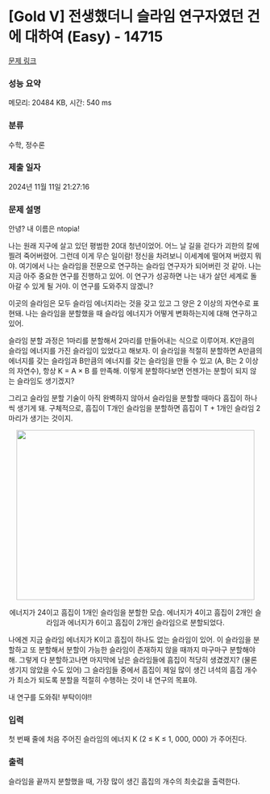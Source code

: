 # [Gold V] 전생했더니 슬라임 연구자였던 건에 대하여 (Easy) - 14715 

[문제 링크](https://www.acmicpc.net/problem/14715) 

### 성능 요약

메모리: 20484 KB, 시간: 540 ms

### 분류

수학, 정수론

### 제출 일자

2024년 11월 11일 21:27:16

### 문제 설명

<p>안녕? 내 이름은 ntopia!</p>

<p>나는 원래 지구에 살고 있던 평범한 20대 청년이었어. 어느 날 길을 걷다가 괴한의 칼에 찔려 죽어버렸어. 그런데 이게 무슨 일이람! 정신을 차려보니 이세계에 떨어져 버렸지 뭐야. 여기에서 나는 슬라임을 전문으로 연구하는 슬라임 연구자가 되어버린 것 같아. 나는 지금 아주 중요한 연구를 진행하고 있어. 이 연구가 성공하면 나는 내가 살던 세계로 돌아갈 수 있게 될 거야. 이 연구를 도와주지 않겠니?</p>

<p>이곳의 슬라임은 모두 슬라임 에너지라는 것을 갖고 있고 그 양은 2 이상의 자연수로 표현돼. 나는 슬라임을 분할했을 때 슬라임 에너지가 어떻게 변화하는지에 대해 연구하고 있어.</p>

<p>슬라임 분할 과정은 1마리를 분할해서 2마리를 만들어내는 식으로 이루어져. K만큼의 슬라임 에너지를 가진 슬라임이 있었다고 해보자. 이 슬라임을 적절히 분할하면 A만큼의 에너지를 갖는 슬라임과 B만큼의 에너지를 갖는 슬라임을 만들 수 있고 (A, B는 2 이상의 자연수), 항상 K = A × B 를 만족해. 이렇게 분할하다보면 언젠가는 분할이 되지 않는 슬라임도 생기겠지?</p>

<p>그리고 슬라임 분할 기술이 아직 완벽하지 않아서 슬라임을 분할할 때마다 흠집이 하나씩 생기게 돼. 구체적으로, 흠집이 T개인 슬라임을 분할하면 흠집이 T + 1개인 슬라임 2마리가 생기는 것이지.</p>

<p style="text-align:center"><img alt="" src="https://onlinejudgeimages.s3-ap-northeast-1.amazonaws.com/problem/14715/1.png" style="height:337px; width:472px"></p>

<p style="text-align:center"> 에너지가 24이고 흠집이 1개인 슬라임을 분할한 모습. 에너지가 4이고 흠집이 2개인 슬라임과 에너지가 6이고 흠집이 2개인 슬라임으로 분할되었다.</p>

<p>나에겐 지금 슬라임 에너지가 K이고 흠집이 하나도 없는 슬라임이 있어. 이 슬라임을 분할하고 또 분할해서 분할이 가능한 슬라임이 존재하지 않을 때까지 마구마구 분할해야해. 그렇게 다 분할하고나면 마지막에 남은 슬라임들에 흠집이 적당히 생겼겠지? (물론 생기지 않았을 수도 있어) 그 슬라임들 중에서 흠집이 제일 많이 생긴 녀석의 흠집 개수가 최소가 되도록 분할을 적절히 수행하는 것이 내 연구의 목표야.</p>

<p>내 연구를 도와줘! 부탁이야!!</p>

### 입력 

 <p>첫 번째 줄에 처음 주어진 슬라임의 에너지 K (2 ≤ K ≤ 1, 000, 000) 가 주어진다.</p>

### 출력 

 <p>슬라임을 끝까지 분할했을 때, 가장 많이 생긴 흠집의 개수의 최솟값을 출력한다.</p>

